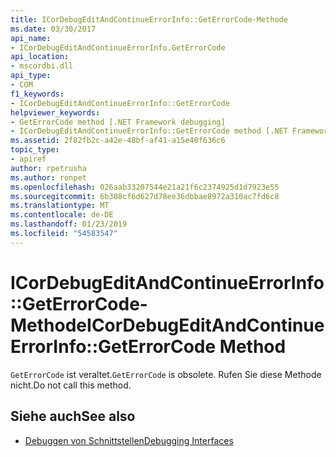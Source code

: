 ```yaml
---
title: ICorDebugEditAndContinueErrorInfo::GetErrorCode-Methode
ms.date: 03/30/2017
api_name:
- ICorDebugEditAndContinueErrorInfo.GetErrorCode
api_location:
- mscordbi.dll
api_type:
- COM
f1_keywords:
- ICorDebugEditAndContinueErrorInfo::GetErrorCode
helpviewer_keywords:
- GetErrorCode method [.NET Framework debugging]
- ICorDebugEditAndContinueErrorInfo::GetErrorCode method [.NET Framework debugging]
ms.assetid: 2f82fb2c-a42e-48bf-af41-a15e40f636c6
topic_type:
- apiref
author: rpetrusha
ms.author: ronpet
ms.openlocfilehash: 026aab33207544e21a21f6c2374925d1d7923e55
ms.sourcegitcommit: 6b308cf6d627d78ee36dbbae8972a310ac7fd6c8
ms.translationtype: MT
ms.contentlocale: de-DE
ms.lasthandoff: 01/23/2019
ms.locfileid: "54583547"
---
```

# <a name="icordebugeditandcontinueerrorinfogeterrorcode-method"></a><span data-ttu-id="f9f77-102">ICorDebugEditAndContinueErrorInfo::GetErrorCode-Methode</span><span class="sxs-lookup"><span data-stu-id="f9f77-102">ICorDebugEditAndContinueErrorInfo::GetErrorCode Method</span></span>
<span data-ttu-id="f9f77-103">`GetErrorCode` ist veraltet.</span><span class="sxs-lookup"><span data-stu-id="f9f77-103">`GetErrorCode` is obsolete.</span></span> <span data-ttu-id="f9f77-104">Rufen Sie diese Methode nicht.</span><span class="sxs-lookup"><span data-stu-id="f9f77-104">Do not call this method.</span></span>  
  
## <a name="see-also"></a><span data-ttu-id="f9f77-105">Siehe auch</span><span class="sxs-lookup"><span data-stu-id="f9f77-105">See also</span></span>
- [<span data-ttu-id="f9f77-106">Debuggen von Schnittstellen</span><span class="sxs-lookup"><span data-stu-id="f9f77-106">Debugging Interfaces</span></span>](../../../../docs/framework/unmanaged-api/debugging/debugging-interfaces.md)
